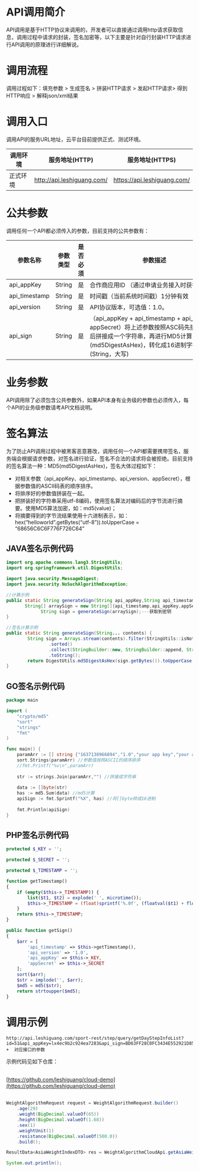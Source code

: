 <a name="WEaMo"></a>
# API调用简介
API调用是基于HTTP协议来调用的，开发者可以直接通过调用http请求获取信息，调用过程中请求的封装，签名加密等，以下主要是针对自行封装HTTP请求进行API调用的原理进行详细解说。
<a name="s0"></a>
# 调用流程
调用过程如下：填充参数 > 生成签名 > 拼装HTTP请求 > 发起HTTP请求> 得到HTTP响应 > 解释json/xml结果
<a name="s1"></a>
# 调用入口
调用API的服务URL地址，云平台目前提供正式、测试环境。

| 调用环境 | 服务地址(HTTP) | 服务地址(HTTPS) |
| --- | --- | --- |
| 正式环境 | http://api.leshiguang.com/ | https://api.leshiguang.com/ |

<a name="s2"></a>
# 公共参数
调用任何一个API都必须传入的参数，目前支持的公共参数有：

| 参数名称 | 参数类型 | 是否必须 | 参数描述 |
| --- | --- | --- | --- |
| api_appKey | String | 是 | 合作商应用ID （通过申请业务接入时获得） |
| api_timestamp | String | 是 | 时间戳（当前系统时间戳）1分钟有效 |
| api_version | String | 是 | API协议版本，可选值：1.0。 |
| api_sign | String | 是 | （api_appKey + api_timestamp + api_version + appSecret）将上述参数按照ASC码先排序，然后拼接成一个字符串，再进行MD5计算(md5DigestAsHex)，转化成16进制字符(String，大写) |

<a name="s3"></a>
# 业务参数
API调用除了必须包含公共参数外，如果API本身有业务级的参数也必须传入，每个API的业务级参数请考API文档说明。
<a name="s4"></a>
# 签名算法
为了防止API调用过程中被黑客恶意篡改，调用任何一个API都需要携带签名，服务端会根据请求参数，对签名进行验证，签名不合法的请求将会被拒绝。目前支持的签名算法一种：MD5(md5DigestAsHex)，签名大体过程如下：

- 对相关参数（api_appKey、api_timestamp、api_version、appSecret），根据参数值的ASCII码表的顺序排序。
- 将排序好的参数值拼装在一起。
- 把拼装好的字符串采用utf-8编码，使用签名算法对编码后的字节流进行摘要。使用MD5算法加密，如：md5(value)；
- 将摘要得到的字节流结果使用十六进制表示，如：hex(“helloworld”.getBytes(“utf-8”)).toUpperCase = “68656C6C6F776F726C64”
<a name="ZJd94"></a>
## JAVA签名示例代码


```java
import org.apache.commons.lang3.StringUtils;
import org.springframework.util.DigestUtils;

import java.security.MessageDigest;
import java.security.NoSuchAlgorithmException;

//计算示例
public static String generateSign(String api_appKey,String api_timestamp,String api_version,String appSecret) {
       String[] arraySign = new String[]{api_timestamp,api_appKey,appSecret,api_version};
 			 String sign = generateSign(arraySign);---获取到密钥
}

//签名计算示例
public static String generateSign(String... contents) {
        String sign = Arrays.stream(contents).filter(StringUtils::isNotBlank)
                .sorted()
                .collect(StringBuilder::new, StringBuilder::append, StringBuilder::append)
                .toString();
        return DigestUtils.md5DigestAsHex(sign.getBytes()).toUpperCase();
}

```
<a name="GB6GL"></a>
## 
<a name="vGi7T"></a>
## GO签名示例代码


```go
package main

import (
    "crypto/md5"
	"sort"
	"strings"
	"fmt"
)

func main() {
	paramArr := [] string {"1637138966894","1.0","your app key","your app key secret"}
	sort.Strings(paramArr) //参数值按照ASCII的顺序排序
	//fmt.Printf("%v\n",paramArr)
	
	str := strings.Join(paramArr,"") //拼接成字符串
    
    data := []byte(str)
    has := md5.Sum(data) //md5计算
    apiSign := fmt.Sprintf("%X", has) //将[]byte转成16进制
    
    fmt.Println(apiSign)
}
```
<a name="P6YF9"></a>
## PHP签名示例代码


```php
protected $_KEY = '';

protected $_SECRET = '';

protected $_TIMESTAMP = '';

function getTimestamp()
{
    if (empty($this->_TIMESTAMP)) {
        list($t1, $t2) = explode(' ', microtime());
        $this->_TIMESTAMP = (float)sprintf('%.0f', (floatval($t1) + floatval($t2)) * 1000) . '';
    }
    return $this->_TIMESTAMP;
}

public function getSign()
{
    $arr = [
        'api_timestamp' => $this->getTimestamp(),
        'api_version' => '1.0',
        'api_appKey' => $this->_KEY,
        'appSecret' => $this->_SECRET
    ];
    sort($arr);
    $str = implode('', $arr);
    $md5 = md5($str);
    return strtoupper($md5);
}
```
<a name="s5"></a>
# 调用示例
```
http://api.leshiguang.com/sport-rest/step/query/getDayStepInfoList?id=51&api_appKey=lx4ec9b2c924ea7283&api_sign=BD63FF28C0FC3434E552921D85FA8591&api_timestamp=1596527190000&api_version=1.0  +  对应接口的参数
```
示例代码见如下仓库：<br />​

[https://github.com/leshiguang/cloud-demo](https://github.com/leshiguang/cloud-demo)<br />​<br />
```java
WeightAlgorithmRequest request = WeightAlgorithmRequest.builder()
    .age(29)
    .weight(BigDecimal.valueOf(65))
    .height(BigDecimal.valueOf(1.68))
    .sex(1)
    .weightUnit(1)
    .resistance(BigDecimal.valueOf(500.0))
    .build();

ResultData<AsiaWeightIndexDTO> res = WeightAlgorithmCloudApi.getAsiaWeightIndexDTO(request);

System.out.println();
```
<a name="gtMP2"></a>
## 

